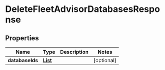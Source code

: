 

# DeleteFleetAdvisorDatabasesResponse


## Properties

| Name | Type | Description | Notes |
|------------ | ------------- | ------------- | -------------|
|**databaseIds** | [**List**](List.md) |  |  [optional] |




